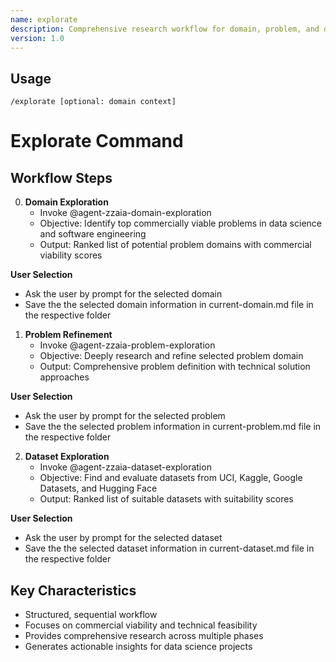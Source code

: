 ```yaml
---
name: explorate
description: Comprehensive research workflow for domain, problem, and dataset exploration
version: 1.0
---
```


## Usage
```
/explorate [optional: domain context]
```

# Explorate Command

## Workflow Steps

0. **Domain Exploration**
   - Invoke @agent-zzaia-domain-exploration
   - Objective: Identify top commercially viable problems in data science and software engineering
   - Output: Ranked list of potential problem domains with commercial viability scores

**User Selection**
   - Ask the user by prompt for the selected domain
   - Save the the selected domain information in current-domain.md file in the respective folder 

1. **Problem Refinement**
   - Invoke @agent-zzaia-problem-exploration
   - Objective: Deeply research and refine selected problem domain
   - Output: Comprehensive problem definition with technical solution approaches

**User Selection**
   - Ask the user by prompt for the selected problem 
   - Save the the selected problem information in current-problem.md file in the respective folder 

2. **Dataset Exploration**
   - Invoke @agent-zzaia-dataset-exploration
   - Objective: Find and evaluate datasets from UCI, Kaggle, Google Datasets, and Hugging Face
   - Output: Ranked list of suitable datasets with suitability scores

**User Selection**
   - Ask the user by prompt for the selected dataset 
   - Save the the selected dataset information in current-dataset.md file in the respective folder 

## Key Characteristics
- Structured, sequential workflow
- Focuses on commercial viability and technical feasibility
- Provides comprehensive research across multiple phases
- Generates actionable insights for data science projects